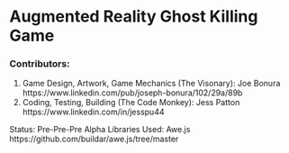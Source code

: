 
<body>
<h1>Augmented Reality Ghost Killing Game</h1>
<h3>Contributors: </h3>
<ol>
<li>
 Game Design, Artwork, Game Mechanics (The Visonary): Joe Bonura https://www.linkedin.com/pub/joseph-bonura/102/29a/89b
</li>
<li>
 Coding, Testing, Building (The Code Monkey): Jess Patton https://www.linkedin.com/in/jesspu44
</li>
</ol>
<p>
 Status: Pre-Pre-Pre Alpha
    Libraries Used: Awe.js https://github.com/buildar/awe.js/tree/master
</p>
</body>
